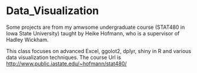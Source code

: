 # Data_Visualization
Some projects are from my amwsome undergraduate course (STAT480 in Iowa State University) taught by Heike Hofmann, who is a supervisor of Hadley Wickham. 

This class focuses on advanced Excel, ggolot2, dplyr, shiny in R and various data visualization techniques. 
The course Url is http://www.public.iastate.edu/~hofmann/stat480/
